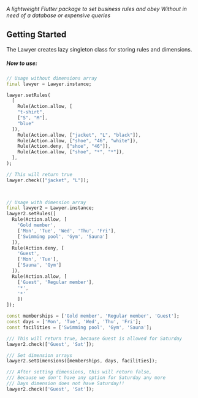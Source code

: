 
_A lightweight Flutter package to set business rules and obey_
_Without in need of a database or expensive queries_
## Getting Started
The Lawyer creates lazy singleton class for storing rules and dimensions.
##### How to use:

```dart
// Usage without dimensions array
final lawyer = Lawyer.instance;

lawyer.setRules(
  [
    Rule(Action.allow, [
    "t-shirt",
    ["S", "M"],
    "blue"
  ]),
    Rule(Action.allow, ["jacket", "L", "black"]),
    Rule(Action.allow, ["shoe", "46", "white"]),
    Rule(Action.deny, ["shoe", "46"]),
    Rule(Action.allow, ["shoe", "*", "*"]),
  ],
);

// This will return true
lawyer.check(["jacket", "L"]);

  

// Usage with dimension array
final lawyer2 = Lawyer.instance;
lawyer2.setRules([
  Rule(Action.allow, [
    'Gold member',
    ['Mon', 'Tue', 'Wed', 'Thu', 'Fri'],
    ['Swimming pool', 'Gym', 'Sauna']
  ]),
  Rule(Action.deny, [
    'Guest',
    ['Mon', 'Tue'],
    ['Sauna', 'Gym']
  ]),
  Rule(Action.allow, [
    ['Guest', 'Regular member'],
    '*',
    '*'
    ])
]);

const memberships = ['Gold member', 'Regular member', 'Guest'];
const days = ['Mon', 'Tue', 'Wed', 'Thu', 'Fri'];
const facilities = ['Swimming pool', 'Gym', 'Sauna'];

/// This will return true, because Guest is allowed for Saturday
lawyer2.check(['Guest', 'Sat']);

/// Set dimension arrays
lawyer2.setDimensions([memberships, days, facilities]);

/// After setting dimensions, this will return false,
/// Because we don't have any option for Saturday any more
/// Days dimension does not have Saturday!!
lawyer2.check(['Guest', 'Sat']);
```